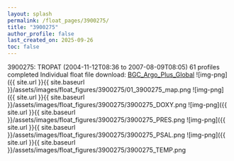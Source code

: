 ```yaml
---
layout: splash
permalink: /float_pages/3900275/
title: "3900275"
author_profile: false
last_created_on: 2025-09-26
toc: false
---
```

 
3900275: TROPAT (2004-11-12T08:36 to 2007-08-09T08:05)
61 profiles completed
Individual float file download: [BGC_Argo_Plus_Global](https://ftp.soest.hawaii.edu/bgc_argo_plus/Individual_Floats/outliers_removed/3900275_Sprof_processed.nc)
![img-png]({{ site.url }}{{ site.baseurl }}/assets/images/float_figures/3900275/01_3900275_map.png
![img-png]({{ site.url }}{{ site.baseurl }}/assets/images/float_figures/3900275/3900275_DOXY.png
![img-png]({{ site.url }}{{ site.baseurl }}/assets/images/float_figures/3900275/3900275_PRES.png
![img-png]({{ site.url }}{{ site.baseurl }}/assets/images/float_figures/3900275/3900275_PSAL.png
![img-png]({{ site.url }}{{ site.baseurl }}/assets/images/float_figures/3900275/3900275_TEMP.png
